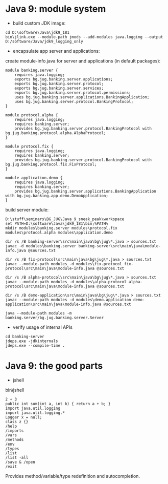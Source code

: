 Java 9: module system
=====================

- build custom JDK image:

```
cd D:\software\Java\jdk9_181
bin\jlink.exe --module-path jmods --add-modules java.logging --output D:/software/Java/jdk9_logging_only
```
- encapsulate app server and applications:

create module-info.java for server and applications (in default packages):

```
module banking.server {
	requires java.logging;
	exports bg.jug.banking.server.applications;
	exports bg.jug.banking.server.protocol;
	exports bg.jug.banking.server.services;
	exports bg.jug.banking.server.protocol.permissions;
	uses bg.jug.banking.server.applications.BankingApplication;
	uses bg.jug.banking.server.protocol.BankingProtocol;
}
```

```
module protocol.alpha {
	requires java.logging;
	requires banking.server;
	provides bg.jug.banking.server.protocol.BankingProtocol with bg.jug.banking.protocol.alpha.AlphaProtocol;
}
```

```
module protocol.fix {
	requires java.logging;
	requires banking.server;
	provides bg.jug.banking.server.protocol.BankingProtocol with bg.jug.banking.protocol.fix.FixProtocol;
}
```

```
module application.demo {
	requires java.logging;
	requires banking.server;
	provides bg.jug.banking.server.applications.BankingApplication with bg.jug.banking.app.demo.DemoApplication;
}
```

build server module: 

```
D:\stuff\seminars\BG_JUG\Java_9_sneak_peak\workspace
set PATH=D:\software\Java\jdk9_181\bin;%PATH%
mkdir modules\banking.server modules\protocol.fix modules\protocol.alpha modules\application.demo

dir /s /B banking-server\src\main\java\bg\jug\*.java > sources.txt
javac -d modules\banking.server banking-server\src\main\java\module-info.java @sources.txt

dir /s /B fix-protocol\src\main\java\bg\jug\*.java > sources.txt
javac --module-path modules -d modules\fix.protocol fix-protocol\src\main\java\module-info.java @sources.txt

dir /s /B alpha-protocol\src\main\java\bg\jug\*.java > sources.txt
javac --module-path modules -d modules\alpha.protocol alpha-protocol\src\main\java\module-info.java @sources.txt

dir /s /B demo-application\src\main\java\bg\jug\*.java > sources.txt
javac --module-path modules -d modules\demo.application demo-application\src\main\java\module-info.java @sources.txt

java --module-path modules -m banking.server/bg.jug.banking.server.Server
```

- verify usage of internal APIs

```
cd banking-server
jdeps.exe -jdkinternals
jdeps.exe --compile-time .
```

Java 9: the good parts
======================

- jshell

bin\jshell

```
2 + 3
public int sum(int a, int b) { return a + b; }
import java.util.logging
import java.util.logging.*
Logger x = null;
class z {}
/help
/imports
/vars
/methods
/env
/types
/list
/list -all
/save & /open
/exit
```

Provides method/variable/type redefinition and autocompletion.

